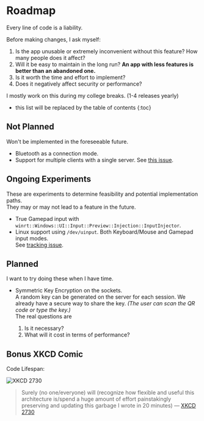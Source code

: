 # Roadmap

Every line of code is a liability.

Before making changes, I ask myself:

1. Is the app unusable or extremely inconvenient without this feature? How many people does it affect?
2. Will it be easy to maintain in the long run? **An app with less features is better than an abandoned one.**
3. Is it worth the time and effort to implement?
4. Does it negatively affect security or performance?

I mostly work on this during my college breaks. (1-4 releases yearly)

- this list will be replaced by the table of contents
{:toc}

## Not Planned

Won't be implemented in the foreseeable future.

- Bluetooth as a connection mode.
- Support for multiple clients with a single server. See [this issue](https://github.com/kitswas/VirtualGamePad-PC/issues/8).

## Ongoing Experiments

These are experiments to determine feasibility and potential implementation paths.  
They may or may not lead to a feature in the future.

- True Gamepad input with `winrt::Windows::UI::Input::Preview::Injection::InputInjector`.
- Linux support using `/dev/uinput`. Both Keyboard/Mouse and Gamepad input modes.  
  See [tracking issue](https://github.com/kitswas/VirtualGamePad-PC/issues/9).

## Planned

I want to try doing these when I have time.

- Symmetric Key Encryption on the sockets.  
  A random key can be generated on the server for each session. We already have a secure way to share the key. _(The user can scan the QR code or type the key.)_  
  The real questions are  

    1. Is it necessary?
    2. What will it cost in terms of performance?

## Bonus XKCD Comic

Code Lifespan:

![XKCD 2730](https://imgs.xkcd.com/comics/code_lifespan_2x.png)

> Surely (no one/everyone) will (recognize how flexible and useful this architecture is/spend a huge amount of effort painstakingly preserving and updating this garbage I wrote in 20 minutes)
> — [XKCD 2730](https://xkcd.com/2730/)
